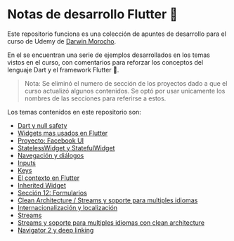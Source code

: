 # Notas de desarrollo Flutter 📔

Este repositorio funciona es una colección de apuntes de desarrollo para el curso de Udemy de [Darwin Morocho](https://www.udemy.com/course/flutter-desde-cero-darwin-morocho/).

En el se encuentran una serie de ejemplos desarrollados en los temas vistos en el curso, con comentarios para reforzar los conceptos del lenguaje Dart y el framework Flutter 📱.

>Nota: Se eliminó el numero de sección de los proyectos dado a que el curso actualizó algunos contenidos. Se optó por usar unicamente los nombres de las secciones para referirse a estos.

Los temas contenidos en este repositorio son:

* [Dart y null safety](https://github.com/ArturoDLG/notas_flutter/tree/main/seccion_2)
* [Widgets mas usados en Flutter](https://github.com/ArturoDLG/notas_flutter/tree/main/seccion_5)
* [Proyecto: Facebook UI](https://github.com/ArturoDLG/notas_flutter/tree/main/facebook_ui)
* [StatelessWidget y StatefulWidget](https://github.com/ArturoDLG/notas_flutter/tree/main/seccion_6)
* [Navegación y diálogos](https://github.com/ArturoDLG/notas_flutter/tree/main/seccion_7)
* [Inputs](https://github.com/ArturoDLG/notas_flutter/tree/main/seccion_8)
* [Keys](https://github.com/ArturoDLG/notas_flutter/tree/main/seccion_9)
* [El contexto en Flutter](https://github.com/ArturoDLG/notas_flutter/tree/main/seccion_10)
* [Inherited Widget](https://github.com/ArturoDLG/notas_flutter/tree/main/seccion_11)
* [Sección 12: Formularios](https://github.com/ArturoDLG/notas_flutter/tree/main/seccion_12)
* [Clean Architecture / Streams y soporte para multiples idiomas](https://github.com/ArturoDLG/notas_flutter/tree/main/seccion_14)
* [Internacionalización y localización](https://github.com/ArturoDLG/notas_flutter/tree/main/i18n)
* [Streams](https://github.com/ArturoDLG/notas_flutter/tree/main/streams)
* [Streams y soporte para multiples idiomas con clean architecture](https://github.com/ArturoDLG/notas_flutter/tree/main/seccion_14)
* [Navigator 2 y deep linking](https://github.com/ArturoDLG/notas_flutter/tree/main/navigator-2)